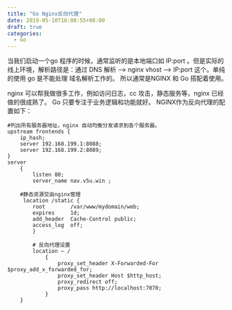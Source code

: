 ```yaml
---
title: "Go Nginx反向代理"
date: 2019-05-10T16:08:55+08:00
draft: true
categories:
  - Go
---
```


当我们启动一个go 程序的时候，通常监听的是本地端口如 IP:port 。但是实际的线上环境，解析路径是：通过 DNS 解析 ——> nginx vhost ——> IP:port 这个。单纯的使用 go 是不能处理 域名解析工作的。
所以通常是NGINX 和 Go 搭配着使用。

nginx 可以帮我做很多工作，例如访问日志，cc 攻击，静态服务等，nginx 已经做的很成熟了。
Go 只要专注于业务逻辑和功能就好。
NGINX作为反向代理的配置如下：
```nginx
#列出所有服务器地址，nginx 自动均衡分发请求到各个服务器。 
upstream frontends {   
    ip_hash; 
    server 192.168.199.1:8088;
    server 192.168.199.2:8089;
}
server
    {
        listen 80;
        server_name nav.v5u.win ;

	#静态资源交由nginx管理
   	 location /static {
        root        /var/www/mydomain/web;
        expires     1d;
        add_header  Cache-Control public;
        access_log  off;
    	}

		# 反向代理设置
		location ~ /
			{
				proxy_set_header X-Forwarded-For $proxy_add_x_forwarded_for;
				proxy_set_header Host $http_host;
				proxy_redirect off;
				proxy_pass http://localhost:7070;
			}
	}
```

